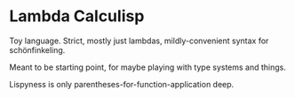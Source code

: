 Lambda Calculisp
======

Toy language. Strict, mostly just lambdas, mildly-convenient syntax for schönfinkeling.

Meant to be starting point, for maybe playing with type systems and things.

Lispyness is only parentheses-for-function-application deep.
